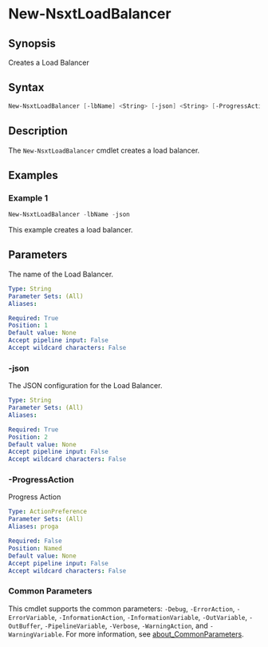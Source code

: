 # New-NsxtLoadBalancer

## Synopsis

Creates a Load Balancer

## Syntax

```powershell
New-NsxtLoadBalancer [-lbName] <String> [-json] <String> [-ProgressAction <ActionPreference>] [<CommonParameters>]
```

## Description

The `New-NsxtLoadBalancer` cmdlet creates a load balancer.

## Examples

### Example 1

```powershell
New-NsxtLoadBalancer -lbName -json
```

This example creates a load balancer.

## Parameters

The name of the Load Balancer.

```yaml
Type: String
Parameter Sets: (All)
Aliases:

Required: True
Position: 1
Default value: None
Accept pipeline input: False
Accept wildcard characters: False
```

### -json

The JSON configuration for the Load Balancer.

```yaml
Type: String
Parameter Sets: (All)
Aliases:

Required: True
Position: 2
Default value: None
Accept pipeline input: False
Accept wildcard characters: False
```

### -ProgressAction

Progress Action

```yaml
Type: ActionPreference
Parameter Sets: (All)
Aliases: proga

Required: False
Position: Named
Default value: None
Accept pipeline input: False
Accept wildcard characters: False
```

### Common Parameters

This cmdlet supports the common parameters: `-Debug`, `-ErrorAction`, `-ErrorVariable`, `-InformationAction`, `-InformationVariable`, `-OutVariable`, `-OutBuffer`, `-PipelineVariable`, `-Verbose`, `-WarningAction`, and `-WarningVariable`. For more information, see [about_CommonParameters](http://go.microsoft.com/fwlink/?LinkID=113216).
